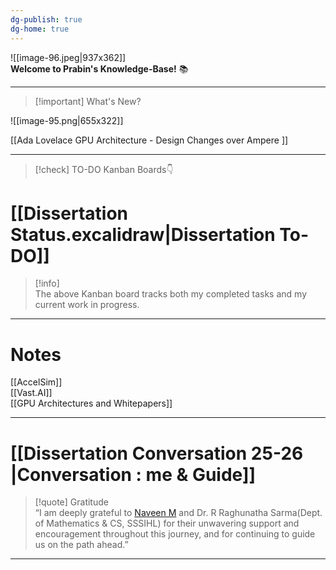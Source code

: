 ```yaml
---
dg-publish: true
dg-home: true
---
```


![[image-96.jpeg|937x362]]  
**Welcome to Prabin's Knowledge-Base!** 📚

---

> [!important] What's New?

![[image-95.png|655x322]]

[[Ada Lovelace GPU Architecture - Design Changes over Ampere ]]

---

> [!check] TO-DO Kanban Boards👇

# [[Dissertation Status.excalidraw|Dissertation To-DO]]

> [!info]  
> The above Kanban board tracks both my completed tasks and my current work in progress.

---

# Notes

[[AccelSim]]  
[[Vast.AI]]  
[[GPU Architectures and Whitepapers]]

---

# [[Dissertation Conversation 25-26 |Conversation : me & Guide]]

> [!quote] Gratitude  
> “I am deeply grateful to [Naveen M](https://www.linkedin.com/in/naveenmiriyalu/) and Dr. R Raghunatha Sarma(Dept. of Mathematics & CS, SSSIHL) for their unwavering support and encouragement throughout this journey, and for continuing to guide us on the path ahead.”

---
